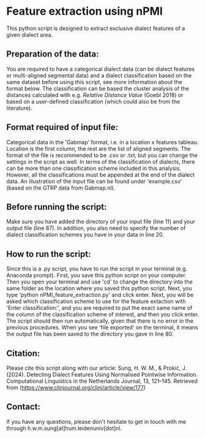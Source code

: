 # Feature extraction using nPMI

This python script is designed to extract exclusive dialect features of a given dialect area.

## Preparation of the data:

You are required to have a categorical dialect data (can be dialect features or multi-aligned segmental data) and a dialect classification based on the same dataset before using this script, see more information about the format below. The classification can be based the cluster analysis of the distances calculated with e.g. *Relative Distance Value* (Goebl 2018) or based on a user-defined classification (which could also be from the literature).

## Format required of input file:

Categorical data in the 'Gabmap' format, i.e. in a location x features tableau. Location is the first column, the rest are the list of aligned segments. The format of the file is recommended to be .csv or .txt, but you can change the settings in the script as well. In terms of the classification of dialects, there can be more than one classification scheme included in this analysis. However, all the classifications must be appended at the end of the dialect data. An illustration of the input file can be found under 'example.csv' (based on the GTRP data from Gabmap.nl).

## Before running the script:

Make sure you have added the directory of your input file (line 11) and your output file (line 87). In addition, you also need to specify the number of dialect classification schemes you have in your data in line 20.

## How to run the script:

Since this is a .py script, you have to run the script in your terminal (e.g. Anaconda prompt). First, you save this python script on your computer. Then you open your terminal and use 'cd' to change the directory into the same folder as the location where you saved this python script. Next, you type 'python nPMI_feature_extraction.py' and click enter. Next, you will be asked which classification scheme to use for the feature extaction with 'Enter classification:', and you are required to put the exact same name of the column of the classification scheme of interest, and then you click enter. The script should then run automatically, given that there is no error in the previous procedures. When you see 'file exported' on the terminal, it means the output file has been saved to the directory you gave in line 80.

## Citation:

Please cite this script along with our article: 
Sung, H. W. M., & Prokić, J. (2024). Detecting Dialect Features Using Normalised Pointwise Information. Computational Linguistics in the Netherlands Journal, 13, 121–145. Retrieved from (https://www.clinjournal.org/clinj/article/view/177)

## Contact:

If you have any questions, please don't hesitate to get in touch with me through h.w.m.sung[at]hum.leidenuniv[dot]nl.
